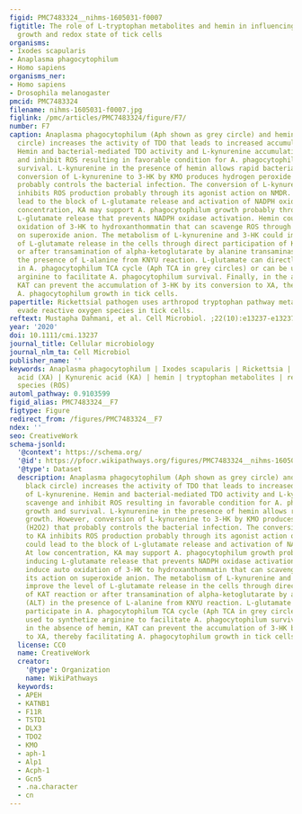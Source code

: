 ```yaml
---
figid: PMC7483324__nihms-1605031-f0007
figtitle: The role of L-tryptophan metabolites and hemin in influencing A. phagocytophilum
  growth and redox state of tick cells
organisms:
- Ixodes scapularis
- Anaplasma phagocytophilum
- Homo sapiens
organisms_ner:
- Homo sapiens
- Drosophila melanogaster
pmcid: PMC7483324
filename: nihms-1605031-f0007.jpg
figlink: /pmc/articles/PMC7483324/figure/F7/
number: F7
caption: Anaplasma phagocytophilum (Aph shown as grey circle) and hemin (H in black
  circle) increases the activity of TDO that leads to increased accumulation of L-kynurenine.
  Hemin and bacterial-mediated TDO activity and L-kynurenine accumulation scavenge
  and inhibit ROS resulting in favorable condition for A. phagocytophilum growth and
  survival. L-kynurenine in the presence of hemin allows rapid bacterial growth. However,
  conversion of L-kynurenine to 3-HK by KMO produces hydrogen peroxide (H2O2) that
  probably controls the bacterial infection. The conversion of L-kynurenine to KA
  inhibits ROS production probably through its agonist action on NMDR. This could
  lead to the block of L-glutamate release and activation of NADPH oxidase. At low
  concentration, KA may support A. phagocytophilum growth probably through inducing
  L-glutamate release that prevents NADPH oxidase activation. Hemin could induce auto
  oxidation of 3-HK to hydroxanthommatin that can scavenge ROS through its action
  on superoxide anion. The metabolism of L-kynurenine and 3-HK could improve the level
  of L-glutamate release in the cells through direct participation of KAT reaction
  or after transamination of alpha-ketoglutarate by alanine transaminase (ALT) in
  the presence of L-alanine from KNYU reaction. L-glutamate can directly participate
  in A. phagocytophilum TCA cycle (Aph TCA in grey circles) or can be used to synthetize
  arginine to facilitate A. phagocytophilum survival. Finally, in the absence of hemin,
  KAT can prevent the accumulation of 3-HK by its conversion to XA, thereby facilitating
  A. phagocytophilum growth in tick cells.
papertitle: Rickettsial pathogen uses arthropod tryptophan pathway metabolites to
  evade reactive oxygen species in tick cells.
reftext: Mustapha Dahmani, et al. Cell Microbiol. ;22(10):e13237-e13237.
year: '2020'
doi: 10.1111/cmi.13237
journal_title: Cellular microbiology
journal_nlm_ta: Cell Microbiol
publisher_name: ''
keywords: Anaplasma phagocytophilum | Ixodes scapularis | Rickettsia | Xanthurenic
  acid (XA) | Kynurenic acid (KA) | hemin | tryptophan metabolites | reactive oxygen
  species (ROS)
automl_pathway: 0.9103599
figid_alias: PMC7483324__F7
figtype: Figure
redirect_from: /figures/PMC7483324__F7
ndex: ''
seo: CreativeWork
schema-jsonld:
  '@context': https://schema.org/
  '@id': https://pfocr.wikipathways.org/figures/PMC7483324__nihms-1605031-f0007.html
  '@type': Dataset
  description: Anaplasma phagocytophilum (Aph shown as grey circle) and hemin (H in
    black circle) increases the activity of TDO that leads to increased accumulation
    of L-kynurenine. Hemin and bacterial-mediated TDO activity and L-kynurenine accumulation
    scavenge and inhibit ROS resulting in favorable condition for A. phagocytophilum
    growth and survival. L-kynurenine in the presence of hemin allows rapid bacterial
    growth. However, conversion of L-kynurenine to 3-HK by KMO produces hydrogen peroxide
    (H2O2) that probably controls the bacterial infection. The conversion of L-kynurenine
    to KA inhibits ROS production probably through its agonist action on NMDR. This
    could lead to the block of L-glutamate release and activation of NADPH oxidase.
    At low concentration, KA may support A. phagocytophilum growth probably through
    inducing L-glutamate release that prevents NADPH oxidase activation. Hemin could
    induce auto oxidation of 3-HK to hydroxanthommatin that can scavenge ROS through
    its action on superoxide anion. The metabolism of L-kynurenine and 3-HK could
    improve the level of L-glutamate release in the cells through direct participation
    of KAT reaction or after transamination of alpha-ketoglutarate by alanine transaminase
    (ALT) in the presence of L-alanine from KNYU reaction. L-glutamate can directly
    participate in A. phagocytophilum TCA cycle (Aph TCA in grey circles) or can be
    used to synthetize arginine to facilitate A. phagocytophilum survival. Finally,
    in the absence of hemin, KAT can prevent the accumulation of 3-HK by its conversion
    to XA, thereby facilitating A. phagocytophilum growth in tick cells.
  license: CC0
  name: CreativeWork
  creator:
    '@type': Organization
    name: WikiPathways
  keywords:
  - APEH
  - KATNB1
  - F11R
  - TSTD1
  - DLX3
  - TDO2
  - KMO
  - aph-1
  - Alp1
  - Acph-1
  - Gcn5
  - .na.character
  - cn
---
```

